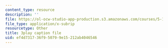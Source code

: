 ```yaml
---
content_type: resource
description: ''
file: https://ol-ocw-studio-app-production.s3.amazonaws.com/courses/5-111-principles-of-chemical-science-fall-2008/ef4d731736f950799e15212ab4046546_pkNwvhEm1GQ.srt
file_type: application/x-subrip
resourcetype: Other
title: 3play caption file
uid: ef4d7317-36f9-5079-9e15-212ab4046546
---
```

